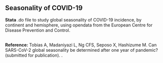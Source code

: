## Seasonality of COVID-19
**Stata** .do file to study global seasonality of COVID-19 incidence, by continent and hemisphere, using opendata from the European Centre for Disease Prevention and Control.

<br>
<b>Reference:</b> Tobias A, Madaniyazi L, Ng CFS, Seposo X, Hashizume M. Can SARS-CoV-2 global seasonality be determined after one year of pandemic? (submitted for publication).
.
